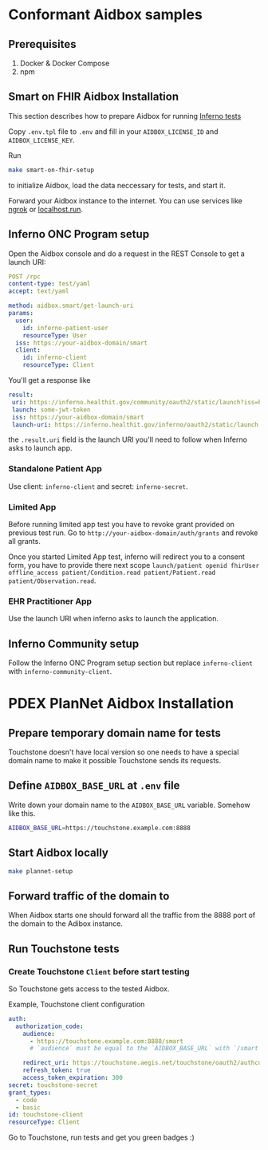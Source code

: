 # Conformant Aidbox samples

## Prerequisites

1. Docker & Docker Compose
2. npm

## Smart on FHIR Aidbox Installation
This section describes how to prepare Aidbox for running [Inferno tests](https://inferno.healthit.gov/)

Copy `.env.tpl` file to `.env` and fill in your `AIDBOX_LICENSE_ID` and `AIDBOX_LICENSE_KEY`.

Run
``` sh
make smart-on-fhir-setup
```
to initialize Aidbox, load the data neccessary for tests, and start it.

Forward your Aidbox instance to the internet. You can use services like [ngrok](https://ngrok.com/) or [localhost.run](https://localhost.run/).

## Inferno ONC Program setup
Open the Aidbox console and do a request in the REST Console to get a launch URI:
```yaml
POST /rpc
content-type: test/yaml
accept: text/yaml

method: aidbox.smart/get-launch-uri
params:
  user:
    id: inferno-patient-user
    resourceType: User
  iss: https://your-aidbox-domain/smart
  client:
    id: inferno-client
    resourceType: Client
```
You'll get a response like
```yaml
result:
 uri: https://inferno.healthit.gov/community/oauth2/static/launch?iss=https://your-aidbox-domain/smart&launch=some-jwt-token
 launch: some-jwt-token
 iss: https://your-aidbox-domain/smart
 launch-uri: https://inferno.healthit.gov/inferno/oauth2/static/launch
```
the `.result.uri` field is the launch URI you'll need to follow when Inferno asks to launch app.

### Standalone Patient App
Use client: `inferno-client` and secret: `inferno-secret`.

### Limited App
Before running limited app test you have to revoke grant provided on previous test run. Go to `http://your-aidbox-domain/auth/grants` and revoke all grants.

Once you started Limited App test, inferno will redirect you to a consent form, you have to provide there next scope `launch/patient openid fhirUser offline_access patient/Condition.read patient/Patient.read patient/Observation.read`.

### EHR Practitioner App
Use the launch URI when inferno asks to launch the application.

## Inferno Community setup
Follow the Inferno ONC Program setup section but replace `inferno-client` with `inferno-community-client`.

# PDEX PlanNet Aidbox Installation

## Prepare temporary domain name for tests

Touchstone doesn't have local version so one needs to have a special domain name to make it possible Touchstone sends its requests.

## Define `AIDBOX_BASE_URL` at `.env` file

Write down your domain name to the `AIDBOX_BASE_URL` variable. Somehow like this.

```bash
AIDBOX_BASE_URL=https://touchstone.example.com:8888
```

## Start Aidbox locally

```bash
make plannet-setup
```

## Forward traffic of the domain to 

When Aidbox starts one should forward all the traffic from the 8888 port of the domain to the Adibox instance.

## Run Touchstone tests

### Create Touchstone `Client` before start testing

So Touchstone gets access to the tested Aidbox.

Example, Touchstone client configuration

```yaml
auth:
  authorization_code:
    audience:
      - https://touchstone.example.com:8888/smart
      # `audience` must be equal to the `AIDBOX_BASE_URL` with `/smart` suffix

    redirect_uri: https://touchstone.aegis.net/touchstone/oauth2/authcode/redirect
    refresh_token: true
    access_token_expiration: 300
secret: touchstone-secret
grant_types:
  - code
  - basic
id: touchstone-client
resourceType: Client
```
Go to Touchstone, run tests and get you green badges :)

<!--
# Load Plannet Data Sets to Separate Aidbox Instance

Add 2 variables to your Aidbox environment and retart your instance.

``` bash
AIDBOX_ZEN_ENTRYPOINT="hl7-fhir-us-davinci-pdex-plan-net"
AIDBOX_ZEN_PATHS="url:zip:https://github.com/zen-lang/fhir/releases/latest/download/hl7-fhir-us-davinci-pdex-plan-net.zip"
```

Create `.env` file and define variables.

``` bash
AIDBOX_CLIENT_ID=$your_client_id
AIDBOX_CLIENT_SECRET=$your_client_secret
AIDBOX_BASE_URL=$your_aidbox_url
```

Populate sample Plannet data at Aidbox.

```bash
make plannet-data-load
```
-->
